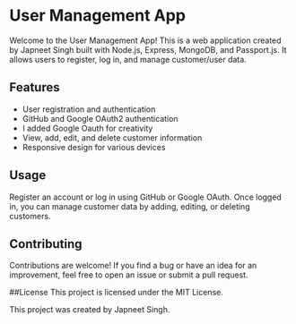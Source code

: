 # User Management App

Welcome to the User Management App! This is a web application created by Japneet Singh built with Node.js, Express, MongoDB, and Passport.js. It allows users to register, log in, and manage customer/user data.

## Features

- User registration and authentication
- GitHub and Google OAuth2 authentication
- I added Google Oauth for creativity
- View, add, edit, and delete customer information
- Responsive design for various devices

## Usage
Register an account or log in using GitHub or Google OAuth.
Once logged in, you can manage customer data by adding, editing, or deleting customers.

## Contributing
Contributions are welcome! If you find a bug or have an idea for an improvement, feel free to open an issue or submit a pull request.

##License
This project is licensed under the MIT License.

This project was created by Japneet Singh.
